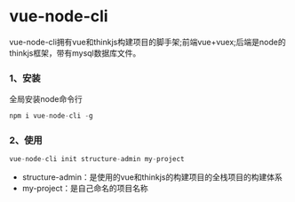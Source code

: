 # vue-node-cli
vue-node-cli拥有vue和thinkjs构建项目的脚手架;前端vue+vuex;后端是node的thinkjs框架，带有mysql数据库文件。

### 1、安装
全局安装node命令行
```js
npm i vue-node-cli -g
```

### 2、使用
```js
vue-node-cli init structure-admin my-project
```
+ structure-admin：是使用的vue和thinkjs的构建项目的全栈项目的构建体系
+ my-project：是自己命名的项目名称
